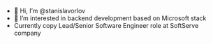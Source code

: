 - 👋 Hi, I’m @stanislavorlov
- 👀 I’m interested in backend development based on Microsoft stack
- Currently copy Lead/Senior Software Engineer role at SoftServe company

<!---
stanislavorlov/stanislavorlov is a ✨ special ✨ repository because its `README.md` (this file) appears on your GitHub profile.
You can click the Preview link to take a look at your changes.
--->
